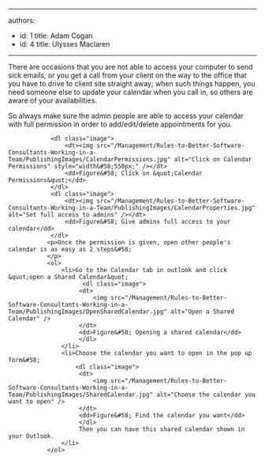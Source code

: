 

---
authors:
  - id: 1
    title: Adam Cogan
  - id: 4
    title: Ulysses Maclaren
---




<span class='intro'> <p>​There are occasions that you are not able to access your computer to send sick emails, or you get a call from your client on the way to the office that you have to drive to client site straight away; when such things happen, you need someone else to update your calendar when you call in, so others are aware of your availabilities. </p> </span>

<p>So always make sure the admin people are able to access your calendar with full permission in order to add/edit/delete appointments for you. ​</p>
                
                <dl class="image">
                    <dt><img src="/Management/Rules-to-Better-Software-Consultants-Working-in-a-Team/PublishingImages/CalendarPermissions.jpg" alt="Click on Calendar Permissions" style="width&#58;550px;" /></dt>
                    <dd>Figure&#58; Click on &quot;Calendar Permissions&quot;</dd>
                </dl>
                <dl class="image">
                    <dt><img src="/Management/Rules-to-Better-Software-Consultants-Working-in-a-Team/PublishingImages/CalendarProperties.jpg" alt="Set full access to admins" /></dt>
                    <dd>Figure&#58; Give admins full access to your calendar</dd>
                </dl>
               <p>Once the permission is given, open other people's calendar is as easy as 2 steps&#58;
               </p>
               <ol>
                   <li>Go to the Calendar tab in outlook and click &quot;open a Shared Calendar&quot;
                         <dl class="image">
                        <dt>
                            <img src="/Management/Rules-to-Better-Software-Consultants-Working-in-a-Team/PublishingImages/OpenSharedCalendar.jpg" alt="Open a Shared Calendar" />
                        </dt>
                        <dd>Figure&#58; Opening a shared calendar</dd>
                        </dl>
                   </li>
                   <li>Choose the calendar you want to open in the pop up form&#58;
                       <dl class="image">
                        <dt>
                            <img src="/Management/Rules-to-Better-Software-Consultants-Working-in-a-Team/PublishingImages/SharedCalendar.jpg" alt="Choose the calendar you want to open" />
                        </dt>
                        <dd>Figure&#58; Find the calendar you want</dd>
                        </dl>
                        Then you can have this shared calendar shown in your Outlook.
                   </li>
               </ol>



